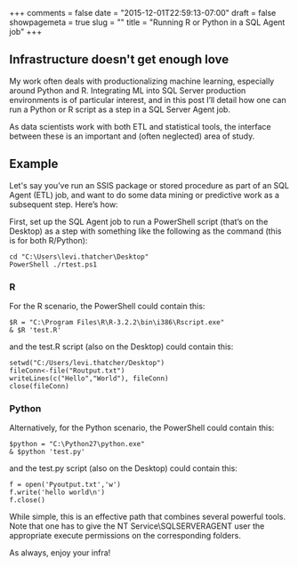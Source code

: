 +++
comments = false
date = "2015-12-01T22:59:13-07:00"
draft = false
showpagemeta = true
slug = ""
title = "Running R or Python in a SQL Agent job"
+++

## Infrastructure doesn't get enough love
My work often deals with productionalizing machine learning, especially around Python and R. Integrating ML into SQL Server production environments is of particular interest, and in this post I’ll detail how one can run a Python or R script as a step in a SQL Server Agent job. 

As data scientists work with both ETL and statistical tools, the interface between these is an important and (often neglected) area of study. 

## Example

Let's say you’ve run an SSIS package or stored procedure as part of an SQL Agent (ETL) job, and want to do some data mining or predictive work as a subsequent step. Here’s how:

First, set up the SQL Agent job to run a PowerShell script (that’s on the Desktop) as a
step with something like the following as the command (this is for both R/Python):

```
cd "C:\Users\levi.thatcher\Desktop"
PowerShell ./rtest.ps1
```

### R

For the R scenario, the PowerShell could contain this:

```
$R = "C:\Program Files\R\R‐3.2.2\bin\i386\Rscript.exe"
& $R 'test.R'
```

and the test.R script (also on the Desktop) could contain this:

```
setwd("C:/Users/levi.thatcher/Desktop")
fileConn<‐file("Routput.txt")
writeLines(c("Hello","World"), fileConn)
close(fileConn)
```

### Python

Alternatively, for the Python scenario, the PowerShell could contain this:

```
$python = "C:\Python27\python.exe"
& $python 'test.py'
```

and the test.py script (also on the Desktop) could contain this:

```
f = open('Pyoutput.txt','w')
f.write('hello world\n')
f.close()
```

While simple, this is an effective path that combines several powerful tools. Note that one has to give the NT Service\SQLSERVERAGENT user the appropriate execute permissions on the corresponding folders. 

As always, enjoy your infra!